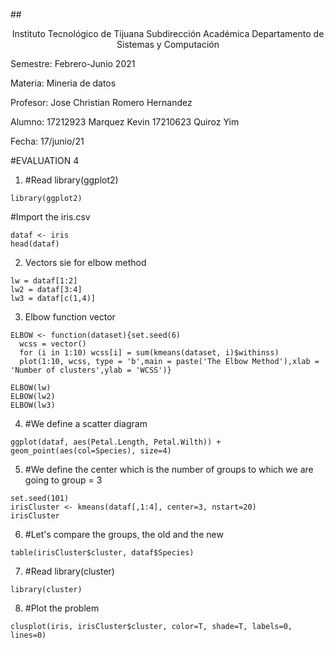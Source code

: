 
##<p align="center">
Instituto Tecnológico de Tijuana
Subdirección Académica Departamento de Sistemas y Computación

Semestre: Febrero-Junio 2021

Materia: Mineria de datos

Profesor: Jose Christian Romero Hernandez

Alumno: 17212923 Marquez Kevin
        17210623 Quiroz Yim 

Fecha: 17/junio/21
</p>
#EVALUATION 4 


1. #Read library(ggplot2)
~~~
library(ggplot2)
~~~
#Import the iris.csv
~~~
dataf <- iris
head(dataf)
~~~
2. Vectors sie for elbow method
~~~
lw = dataf[1:2]
lw2 = dataf[3:4]
lw3 = dataf[c(1,4)]
~~~
3. Elbow function vector
~~~
ELBOW <- function(dataset){set.seed(6)
  wcss = vector()
  for (i in 1:10) wcss[i] = sum(kmeans(dataset, i)$withinss)
  plot(1:10, wcss, type = 'b',main = paste('The Elbow Method'),xlab = 'Number of clusters',ylab = 'WCSS')}

ELBOW(lw)
ELBOW(lw2)
ELBOW(lw3)
~~~
 
4. #We define a scatter diagram
~~~
ggplot(dataf, aes(Petal.Length, Petal.Wilth)) + geom_point(aes(col=Species), size=4)
~~~
5. #We define the center which is the number of groups to which we are going to group = 3
~~~
set.seed(101)
irisCluster <- kmeans(dataf[,1:4], center=3, nstart=20)
irisCluster
~~~
6. #Let's compare the groups, the old and the new
~~~
table(irisCluster$cluster, dataf$Species)
~~~
7. #Read library(cluster)
~~~
library(cluster)
~~~
8. #Plot the problem
~~~
clusplot(iris, irisCluster$cluster, color=T, shade=T, labels=0, lines=0)
~~~